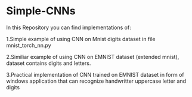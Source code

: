 # Simple-CNNs

In this Repository you can find implementations of:

1.Simple example of using CNN on Mnist digits dataset in file mnist_torch_nn.py 

2.Similiar example of using CNN on EMNIST dataset (extended mnist), dataset contains digits and letters.

3.Practical implementation of CNN trained on EMNIST dataset in form of windows application that can recognize handwritter uppercase letter and digits
